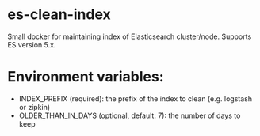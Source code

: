 # es-clean-index
Small docker for maintaining index of Elasticsearch cluster/node.
Supports ES version 5.x.

# Environment variables:
- INDEX_PREFIX (required): the prefix of the index to clean (e.g. logstash or zipkin)
- OLDER_THAN_IN_DAYS (optional, default: 7): the number of days to keep

